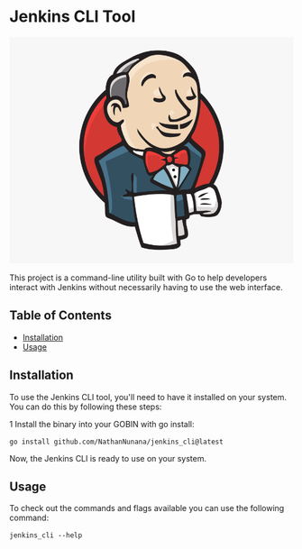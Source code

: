 
# Jenkins CLI Tool

![Jenkins](./assets/jenkins.png)

This project is a command-line utility built with Go to help developers interact with Jenkins without necessarily having to use the web interface.

## Table of Contents

- [Installation](#installation)
- [Usage](#usage)
<!-- - [Example](#example) -->

## Installation

To use the Jenkins CLI tool, you'll need to have it installed on your system. You can do this by following these steps:

1 Install the binary into your GOBIN with go install:

   ```shell
   go install github.com/NathanNunana/jenkins_cli@latest
   ```

Now, the Jenkins CLI is ready to use on your system.

## Usage

To check out the commands and flags available you can use the following command:

```shell
jenkins_cli --help
```




